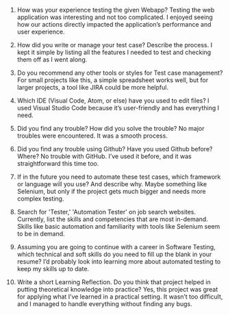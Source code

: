 1. How was your experience testing the given Webapp?
Testing the web application was interesting and not too complicated. I enjoyed seeing how our actions directly impacted the application’s performance and user experience.

2. How did you write or manage your test case? Describe the process.
I kept it simple by listing all the features I needed to test and checking them off as I went along. 

3. Do you recommend any other tools or styles for Test case management?
For small projects like this, a simple spreadsheet works well, but for larger projects, a tool like JIRA could be more helpful.

4. Which IDE (Visual Code, Atom, or else) have you used to edit files?
I used Visual Studio Code because it’s user-friendly and has everything I need.

5. Did you find any trouble? How did you solve the trouble?
No major troubles were encountered. It was a smooth process.

6. Did you find any trouble using Github? Have you used Github before? Where?
No trouble with GitHub. I’ve used it before, and it was straightforward this time too.

7. If in the future you need to automate these test cases, which framework or language will you use? And describe why.
Maybe something like Selenium, but only if the project gets much bigger and needs more complex testing.

8. Search for 'Tester,' 'Automation Tester' on job search websites. Currently, list the skills and competencies that are most in-demand.
Skills like basic automation and familiarity with tools like Selenium seem to be in demand.

9. Assuming you are going to continue with a career in Software Testing, which technical and soft skills do you need to fill up the blank in your resume?
I’d probably look into learning more about automated testing to keep my skills up to date.

10. Write a short Learning Reflection. Do you think that project helped in putting theoretical knowledge into practice?
Yes, this project was great for applying what I’ve learned in a practical setting. It wasn’t too difficult, and I managed to handle everything without finding any bugs.



